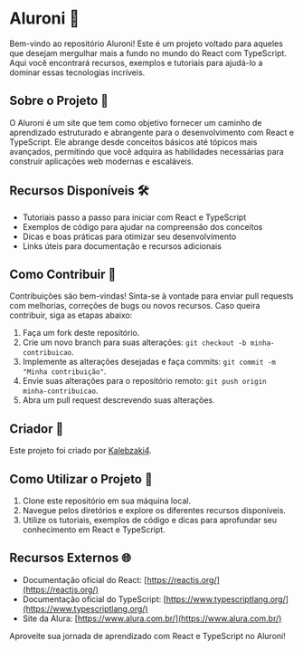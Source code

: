 # Aluroni 🚀

Bem-vindo ao repositório Aluroni! Este é um projeto voltado para aqueles que desejam mergulhar mais a fundo no mundo do React com TypeScript. Aqui você encontrará recursos, exemplos e tutoriais para ajudá-lo a dominar essas tecnologias incríveis.

## Sobre o Projeto 📜

O Aluroni é um site que tem como objetivo fornecer um caminho de aprendizado estruturado e abrangente para o desenvolvimento com React e TypeScript. Ele abrange desde conceitos básicos até tópicos mais avançados, permitindo que você adquira as habilidades necessárias para construir aplicações web modernas e escaláveis.

## Recursos Disponíveis 🛠️

- Tutoriais passo a passo para iniciar com React e TypeScript
- Exemplos de código para ajudar na compreensão dos conceitos
- Dicas e boas práticas para otimizar seu desenvolvimento
- Links úteis para documentação e recursos adicionais

## Como Contribuir 🤝

Contribuições são bem-vindas! Sinta-se à vontade para enviar pull requests com melhorias, correções de bugs ou novos recursos. Caso queira contribuir, siga as etapas abaixo:

1. Faça um fork deste repositório.
2. Crie um novo branch para suas alterações: `git checkout -b minha-contribuicao`.
3. Implemente as alterações desejadas e faça commits: `git commit -m "Minha contribuição"`.
4. Envie suas alterações para o repositório remoto: `git push origin minha-contribuicao`.
5. Abra um pull request descrevendo suas alterações.

## Criador 👤

Este projeto foi criado por [Kalebzaki4](https://github.com/Kalebzaki4).

## Como Utilizar o Projeto 🚀

1. Clone este repositório em sua máquina local.
2. Navegue pelos diretórios e explore os diferentes recursos disponíveis.
3. Utilize os tutoriais, exemplos de código e dicas para aprofundar seu conhecimento em React e TypeScript.

## Recursos Externos 🌐

- Documentação oficial do React: [https://reactjs.org/](https://reactjs.org/)
- Documentação oficial do TypeScript: [https://www.typescriptlang.org/](https://www.typescriptlang.org/)
- Site da Alura: [https://www.alura.com.br/](https://www.alura.com.br/)

Aproveite sua jornada de aprendizado com React e TypeScript no Aluroni!
